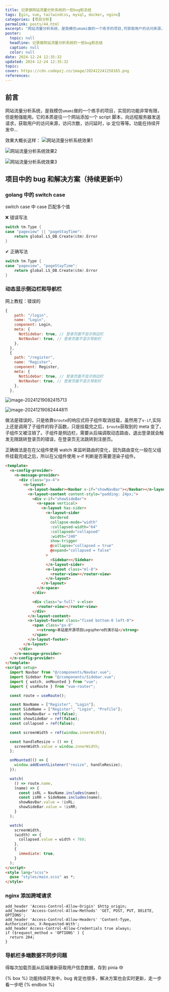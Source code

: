 ```yaml
---
title: 记录做网站流量分析系统的一些bug和总结
tags: [gin, vue, tailwindcss, mysql, docker, nginx]
categories: [项目分析]
permalink: posts/44.html
excerpt: "网站流量分析系统，是我模仿umami做的一个练手的项目,可获取用户的访问来源，访问次数，访问延时，ip 定位等等"
poster:
  topic: null
  headline: 记录做网站流量分析系统的一些bug和总结
  caption: null
  color: null
date: 2024-12-24 12:35:32
updated: 2024-12-24 12:35:32
topic:
cover: https://cdn.codepzj.cn/image/202412241258165.png
references:
---
```


## 前言

网站流量分析系统，是我模仿`umami`做的一个练手的项目，实现的功能非常有限，但是勉强能用。它的本质是往一个网站添加一个 script 脚本，向远程服务器发送请求，获取用户的访问来源，访问次数，访问延时，ip 定位等等。功能在持续开发中...

效果大概长这样：
![网站流量分析系统效果1](https://cdn.codepzj.cn/image/202412241305835.png)

![网站流量分析系统效果2](https://cdn.codepzj.cn/image/202412241258165.png)

![网站流量分析系统效果3](https://cdn.codepzj.cn/image/202412241309797.png)

## 项目中的 bug 和解决方案（持续更新中）

### golang 中的 switch case

switch case 中 case 匹配多个值

❌ 错误写法

```go
switch tm.Type {
case "pageview" || "pageStayTime":
    return global.LS_DB.Create(&tm).Error
}
```

✔ 正确写法

```go
switch tm.Type {
case "pageview", "pageStayTime":
    return global.LS_DB.Create(&tm).Error
}
```

### 动态显示侧边栏和导航栏

网上教程：错误的

```js
{
    path: "/login",
    name: "Login",
    component: Login,
    meta: {
      NotSidebar: true, // 登录页面不显示侧边栏
      NotNavbar: true, // 登录页面不显示导航栏
    },
  },
  {
    path: "/register",
    name: "Register",
    component: Register,
    meta: {
      NotSidebar: true, // 登录页面不显示侧边栏
      NotNavbar: true, // 登录页面不显示导航栏
    },
  },
```

![image-20241219082415713](https://cdn.codepzj.cn/image/202412190824589.png)

![image-20241219082444811](https://cdn.codepzj.cn/image/202412190824873.png)

做法是错误的，只是依靠`$route`的响应式将子组件取消挂载，虽然用了`v-if`,实际上还是调用了子组件的钩子函数，只是挂载完之后，`$route`获取到的 meta 变了，子组件又被注销了。子组件是侧边栏，需要从后端调取动态路由，退出登录就会触发无限跳转登录页的错误，在登录页无法跳转到注册页。

正确做法是在在父组件使用 watch 来监听路由的变化，因为路由变化一般在父组件挂载完成之后，所以在父组件使用 v-if 判断是否需要渲染子组件。

```html
<template>
  <n-config-provider>
    <n-message-provider>
      <div class="px-4">
        <n-layout>
          <n-layout-header><Navbar v-if="showNavBar"></Navbar></n-layout-header>
          <n-layout-content content-style="padding: 24px;">
            <div v-if="showSideBar">
              <n-space vertical>
                <n-layout has-sider>
                  <n-layout-sider
                    bordered
                    collapse-mode="width"
                    :collapsed-width="64"
                    :collapsed="collapsed"
                    :width="240"
                    show-trigger
                    @collapse="collapsed = true"
                    @expand="collapsed = false"
                  >
                    <Sidebar></Sidebar>
                  </n-layout-sider>
                  <n-layout class="ml-8">
                    <router-view></router-view>
                  </n-layout>
                </n-layout>
              </n-space>
            </div>

            <div class="w-full" v-else>
              <router-view></router-view>
            </div>
          </n-layout-content>
          <n-layout-footer class="fixed bottom-0 left-0">
            <span class="px-8"
              ><strong>本站是开源项目Logsphere的演示站</strong>
            </span>
          </n-layout-footer>
        </n-layout>
      </div>
    </n-message-provider>
  </n-config-provider>
</template>
<script setup>
  import Navbar from "@/components/Navbar.vue";
  import Sidebar from "@/components/Sidebar.vue";
  import { watch, onMounted } from "vue";
  import { useRoute } from "vue-router";

  const route = useRoute();

  const NavName = ["Register", "Login"];
  const SideName = ["Register", "Login", "Profile"];
  const showNavBar = ref(false);
  const showSideBar = ref(false);
  const collapsed = ref(false);

  const screenWidth = ref(window.innerWidth);

  const handleResize = () => {
    screenWidth.value = window.innerWidth;
  };

  onMounted(() => {
    window.addEventListener("resize", handleResize);
  });

  watch(
    () => route.name,
    (name) => {
      const isRL = NavName.includes(name);
      const isRR = SideName.includes(name);
      showNavBar.value = !isRL;
      showSideBar.value = !isRR;
    }
  );

  watch(
    screenWidth,
    (width) => {
      collapsed.value = width < 768;
    },
    {
      immediate: true,
    }
  );
</script>
<style lang="scss">
  @use "styles/main.scss" as *;
</style>
```

### nginx 添加跨域请求

```nginx
add_header 'Access-Control-Allow-Origin' $http_origin;
add_header 'Access-Control-Allow-Methods' 'GET, POST, PUT, DELETE, OPTIONS';
add_header 'Access-Control-Allow-Headers' 'Content-Type, Authorization, X-Requested-With';
add_header Access-Control-Allow-Credentials true always;
if ($request_method = 'OPTIONS' ) {
  return 204;
}
```

### 导航栏多端数据不同步问题

得每次加载页面从后端重新获取用户信息数据，存到 pinia 中

{% box %}
功能持续开发中，bug 肯定也很多，解决方案也会实时更新，走一步看一步吧
{% endbox %}
